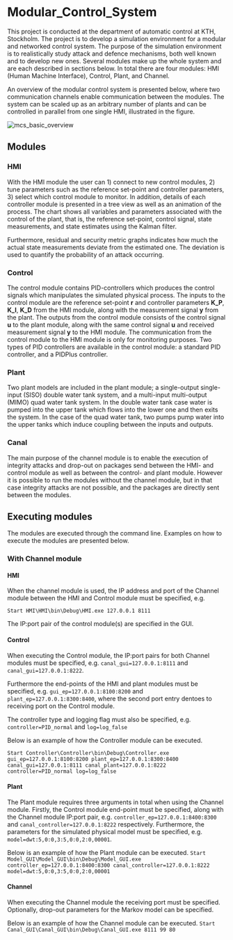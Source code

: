 # Modular_Control_System
This project is conducted at the department of automatic control at KTH, Stockholm. The project is to develop a simulation environment for a modular and networked control system. The purpose of the simulation environment is to realistically study attack and defence mechanisms, both well known and to develop new ones. Several modules make up the whole system and are each described in sections below. In total there are four modules: HMI (Human Machine Interface), Control, Plant, and Channel.

An overview of the modular control system is presented below, where two communication channels enable communication between the modules. The system can be scaled up as an arbitrary number of plants and can be controlled in parallel from one single HMI, illustrated in the figure.

![mcs_basic_overview](https://user-images.githubusercontent.com/25713113/52147441-03474480-2667-11e9-9cef-200f0cba1618.png)

## Modules
### HMI
With the HMI module the user can 1) connect to new control modules, 2) tune parameters such as the reference set-point and controller parameters, 3) select which control module to monitor. In addition, details of each controller module is presented in a tree view as well as an animation of the process. The chart shows all variables and parameters associated with the control of the plant, that is, the reference set-point, control signal, state measurements, and state estimates using the Kalman filter.

Furthermore, residual and security metric graphs indicates how much the actual state measurements deviate from the estimated one. The deviation is used to quantify the probability of an attack occurring.

### Control
The control module contains PID-controllers which produces the control signals which manipulates the simulated physical process. The inputs to the control module are the reference set-point **r** and controller parameters **K_P**, **K_I**, **K_D** from the HMI module, along with the measurement signal **y** from the plant. The outputs from the control module consists of the control signal **u** to the plant module, along with the same control signal **u** and received measurement signal **y** to the HMI module. The communication from the control module to the HMI module is only for monitoring purposes. Two types of PID controllers are available in the control module: a standard PID controller, and a PIDPlus controller.

### Plant
Two plant models are included in the plant module; a single-output single-input (SISO) double water tank system, and a multi-input multi-output (MIMO) quad water tank system. In the double water tank case water is pumped into the upper tank which flows into the lower one and then exits the system. In the case of the quad water tank, two pumps pump water into the upper tanks which induce coupling between the inputs and outputs.

### Canal
The main purpose of the channel module is to enable the execution of integrity attacks and drop-out on packages send between the HMI- and control module as well as between the control- and plant module. However it is possible to run the modules without the channel module, but in that case integrity attacks are not possible, and the packages are directly sent between the modules.

## Executing modules
The modules are executed through the command line. Examples on how to execute the modules are presented below.

### With Channel module
#### HMI
When the channel module is used, the IP address and port of the Channel module between the HMI and Control module must be specified, e.g.
```
Start HMI\HMI\bin\Debug\HMI.exe 127.0.0.1 8111
```
The IP:port pair of the control module(s) are specified in the GUI.

#### Control
When executing the Control module, the IP:port pairs for both Channel modules must be specified, e.g. `canal_gui=127.0.0.1:8111` and `canal_gui=127.0.0.1:8222`.

Furthermore the end-points of the HMI and plant modules must be specified, e.g. `gui_ep=127.0.0.1:8100:8200` and `plant_ep=127.0.0.1:8300:8400`, where the second port entry dentoes to receiving port on the Control module.

The controller type and logging flag must also be specified, e.g. `controller=PID_normal` and `log=log_false`

Below is an example of how the Controller module can be executed.
```
Start Controller\Controller\bin\Debug\Controller.exe gui_ep=127.0.0.1:8100:8200 plant_ep=127.0.0.1:8300:8400 canal_gui=127.0.0.1:8111 canal_plant=127.0.0.1:8222 controller=PID_normal log=log_false
```

#### Plant
The Plant module requires three arguments in total when using the Channel module. Firstly, the Control module end-point must be specified, along with the Channel module IP:port pair, e.g. `controller_ep=127.0.0.1:8400:8300` and `canal_controller=127.0.0.1:8222` respectively. Furthermore, the parameters for the simulated physical model must be specified, e.g. `model=dwt:5,0:0,3:5,0:0,2:0,00001`.

Below is an example of how the Plant module can be executed.
```Start Model_GUI\Model_GUI\bin\Debug\Model_GUI.exe controller_ep=127.0.0.1:8400:8300 canal_controller=127.0.0.1:8222 model=dwt:5,0:0,3:5,0:0,2:0,00001```

#### Channel
When executing the Channel module the receiving port must be specified. Optionally, drop-out parameters for the Markov model can be specified.

Below is an example of how the Channel module can be executed.
```Start Canal_GUI\Canal_GUI\bin\Debug\Canal_GUI.exe 8111 99 80```
